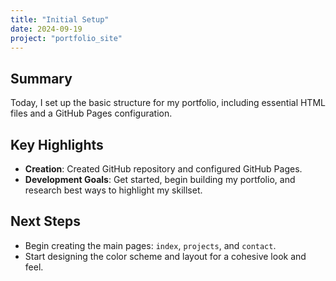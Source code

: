 ```yaml
---
title: "Initial Setup"
date: 2024-09-19 
project: "portfolio_site"
---
```


## Summary
Today, I set up the basic structure for my portfolio, including essential HTML files and a GitHub Pages configuration.

## Key Highlights
- **Creation**: Created GitHub repository and configured GitHub Pages.
- **Development Goals**: Get started, begin building my portfolio, and research best ways to highlight my skillset.

## Next Steps
- Begin creating the main pages: `index`, `projects`, and `contact`.
- Start designing the color scheme and layout for a cohesive look and feel.
